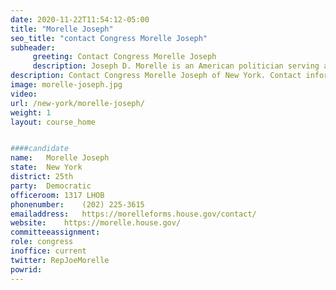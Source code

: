 ```yaml
---
date: 2020-11-22T11:54:12-05:00
title: "Morelle Joseph"
seo_title: "contact Congress Morelle Joseph"
subheader:
     greeting: Contact Congress Morelle Joseph 
     description: Joseph D. Morelle is an American politician serving as the U.S. Representative for New York's 25th congressional district since 2018.
description: Contact Congress Morelle Joseph of New York. Contact information for Morelle Joseph includes email address, phone number, and mailing address.
image: morelle-joseph.jpg
video: 
url: /new-york/morelle-joseph/
weight: 1
layout: course_home


####candidate
name:	Morelle Joseph
state:	New York
district: 25th
party:	Democratic
officeroom:	1317 LHOB
phonenumber:	(202) 225-3615
emailaddress:	https://morelleforms.house.gov/contact/
website:	https://morelle.house.gov/
committeeassignment: 
role: congress
inoffice: current
twitter: RepJoeMorelle
powrid: 
---
```


